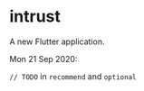 # intrust

A new Flutter application.

Mon 21 Sep 2020:

`// TODO` in `recommend` and `optional`



